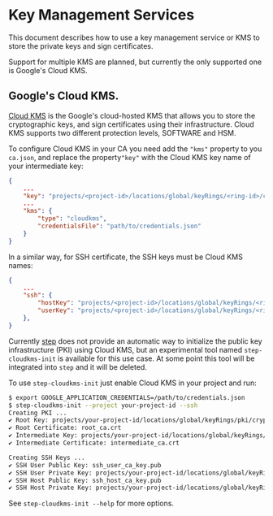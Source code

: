 # Key Management Services

This document describes how to use a key management service or KMS to store the
private keys and sign certificates.

Support for multiple KMS are planned, but currently the only supported one is
Google's Cloud KMS.

## Google's Cloud KMS.

[Cloud KMS](https://cloud.google.com/kms) is the Google's cloud-hosted KMS that
allows you to store the cryptographic keys, and sign certificates using their
infrastructure. Cloud KMS supports two different protection levels, SOFTWARE and
HSM.

To configure Cloud KMS in your CA you need add the `"kms"` property to you
`ca.json`, and replace the property`"key"` with the Cloud KMS key name of your
intermediate key:

```json
{
    ...
    "key": "projects/<project-id>/locations/global/keyRings/<ring-id>/cryptoKeys/<key-id>/cryptoKeyVersions/<version-number>",
    ...
    "kms": {
        "type": "cloudkms",
        "credentialsFile": "path/to/credentials.json"
    }
}
```

In a similar way, for SSH certificate, the SSH keys must be Cloud KMS names:

```json
{
    ...
    "ssh": {
        "hostKey": "projects/<project-id>/locations/global/keyRings/<ring-id>/cryptoKeys/<key-id>/cryptoKeyVersions/<version-number>",
        "userKey": "projects/<project-id>/locations/global/keyRings/<ring-id>/cryptoKeys/<key-id>/cryptoKeyVersions/<version-number>"
    },
}
```

Currently [step](https://github.com/smallstep/cli) does not provide an automatic
way to initialize the public key infrastructure (PKI) using Cloud KMS, but an
experimental tool named `step-cloudkms-init` is available for this use case. At
some point this tool will be integrated into `step` and it will be deleted.

To use `step-cloudkms-init` just enable Cloud KMS in your project and run:

```sh
$ export GOOGLE_APPLICATION_CREDENTIALS=/path/to/credentials.json
$ step-cloudkms-init --project your-project-id --ssh
Creating PKI ...
✔ Root Key: projects/your-project-id/locations/global/keyRings/pki/cryptoKeys/root/cryptoKeyVersions/1
✔ Root Certificate: root_ca.crt
✔ Intermediate Key: projects/your-project-id/locations/global/keyRings/pki/cryptoKeys/intermediate/cryptoKeyVersions/1
✔ Intermediate Certificate: intermediate_ca.crt

Creating SSH Keys ...
✔ SSH User Public Key: ssh_user_ca_key.pub
✔ SSH User Private Key: projects/your-project-id/locations/global/keyRings/pki/cryptoKeys/ssh-user-key/cryptoKeyVersions/1
✔ SSH Host Public Key: ssh_host_ca_key.pub
✔ SSH Host Private Key: projects/your-project-id/locations/global/keyRings/pki/cryptoKeys/ssh-host-key/cryptoKeyVersions/1
```

See `step-cloudkms-init --help` for more options.
